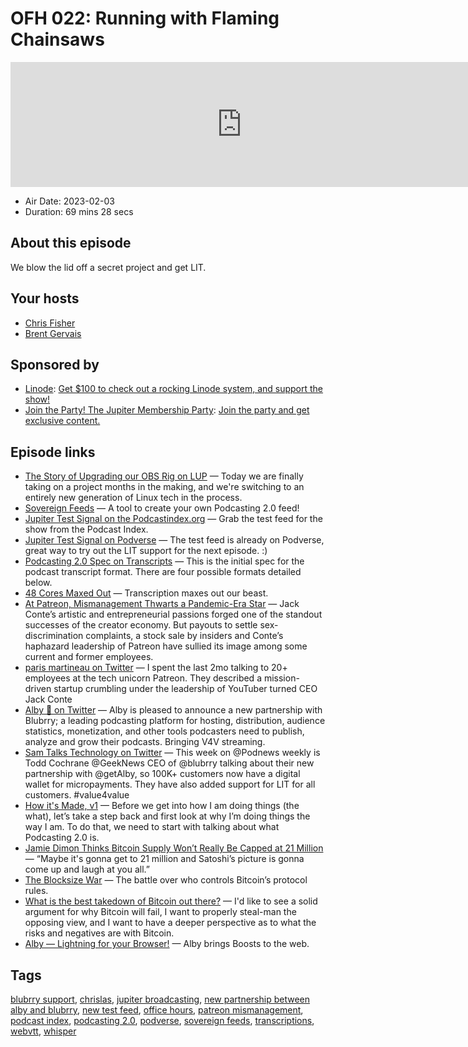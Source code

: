 # OFH 022: Running with Flaming Chainsaws

<iframe src="https://player.fireside.fm/v2/MkcqFyfv+SuJkgCmy?theme=dark" width="740" height="200" frameborder="0" scrolling="no"></iframe>

* Air Date: 2023-02-03
* Duration: 69 mins 28 secs

## About this episode

We blow the lid off a secret project and get LIT.

## Your hosts
* [Chris Fisher](https://www.officehours.hair/hosts/chrislas)
* [Brent Gervais](https://www.officehours.hair/hosts/brentgervais)

## Sponsored by

  * [Linode](https://linode.com/jupiter): [Get $100 to check out a rocking Linode system, and support the show!](https://linode.com/jupiter)
  * [Join the Party! The Jupiter Membership Party](https://www.jupiter.party/): [Join the party and get exclusive content. ](https://www.jupiter.party/)



## Episode links

  * [The Story of Upgrading our OBS Rig on LUP](https://www.jupiterbroadcasting.com/show/linux-unplugged/494/ "The Story of Upgrading our OBS Rig on LUP") — Today we are finally taking on a project months in the making, and we're switching to an entirely new generation of Linux tech in the process. 
  * [Sovereign Feeds](https://sovereignfeeds.com/ "Sovereign Feeds") — A tool to create your own Podcasting 2.0 feed!
  * [Jupiter Test Signal on the Podcastindex.org](https://podcastindex.org/podcast/5999784 "Jupiter Test Signal on the Podcastindex.org") — Grab the test feed for the show from the Podcast Index.
  * [Jupiter Test Signal on Podverse](https://podverse.fm/podcast/7wabyUleha "Jupiter Test Signal on Podverse") — The test feed is already on Podverse, great way to try out the LIT support for the next episode. :)
  * [Podcasting 2.0 Spec on Transcripts](https://github.com/Podcastindex-org/podcast-namespace/blob/main/transcripts/transcripts.md "Podcasting 2.0 Spec on Transcripts") — This is the initial spec for the podcast transcript format. There are four possible formats detailed below.
  * [48 Cores Maxed Out](https://imgur.com/a/v6bBGGY "48 Cores Maxed Out") — Transcription maxes out our beast.
  * [At Patreon, Mismanagement Thwarts a Pandemic-Era Star](https://www.theinformation.com/articles/at-patreon-mismanagement-thwarts-a-pandemic-era-star "At Patreon, Mismanagement Thwarts a Pandemic-Era Star") — Jack Conte’s artistic and entrepreneurial passions forged one of the standout successes of the creator economy. But payouts to settle sex-discrimination complaints, a stock sale by insiders and Conte’s haphazard leadership of Patreon have sullied its image among some current and former employees.
  * [paris martineau on Twitter](https://twitter.com/parismartineau/status/1617914123135881217?t=oX7iVg2MwS7hl4IH81ynow&s=09 "paris martineau on Twitter") — I spent the last 2mo talking to 20+ employees at the tech unicorn Patreon. They described a mission-driven startup crumbling under the leadership of YouTuber turned CEO Jack Conte
  * [Alby 🐝 on Twitter](https://twitter.com/getAlby/status/1620114966866178049 "Alby 🐝 on Twitter") — Alby is pleased to announce a new partnership with Blubrry; a leading podcasting platform for hosting, distribution, audience statistics, monetization, and other tools podcasters need to publish, analyze and grow their podcasts. Bringing V4V streaming.
  * [Sam Talks Technology on Twitter](https://twitter.com/SamTalksTech/status/1620202023194075137 "Sam Talks Technology on Twitter") — This week on @Podnews weekly is Todd Cochrane @GeekNews CEO of @blubrry talking about their new partnership with @getAlby, so 100K+ customers now have a digital wallet for micropayments. They have also added support for LIT for all customers. #value4value
  * [How it's Made, v1](https://www.volunteertechnologist.com/blog/how-its-made-v1/ "How it's Made, v1") — Before we get into how I am doing things (the what), let’s take a step back and first look at why I’m doing things the way I am. To do that, we need to start with talking about what Podcasting 2.0 is.
  * [Jamie Dimon Thinks Bitcoin Supply Won’t Really Be Capped at 21 Million](https://decrypt.co/119612/bitcoin-supply-21-million-jamie-dimon-jp-morgan "Jamie Dimon Thinks Bitcoin Supply Won’t Really Be Capped at 21 Million") — “Maybe it's gonna get to 21 million and Satoshi’s picture is gonna come up and laugh at you all.”
  * [The Blocksize War](https://www.amazon.com/Blocksize-War-controls-Bitcoins-protocol/dp/B08YQMC2WM "The Blocksize War") — The battle over who controls Bitcoin’s protocol rules.
  * [What is the best takedown of Bitcoin out there?](https://stacker.news/items/127537 "What is the best takedown of Bitcoin out there?") — I'd like to see a solid argument for why Bitcoin will fail, I want to properly steal-man the opposing view, and I want to have a deeper perspective as to what the risks and negatives are with Bitcoin.
  * [Alby — Lightning for your Browser!](https://getalby.com/ "Alby — Lightning for your Browser!") — Alby brings Boosts to the web.



## Tags

[blubrry support](https://www.officehours.hair/tags/blubrry%20support), [chrislas](https://www.officehours.hair/tags/chrislas), [jupiter broadcasting](https://www.officehours.hair/tags/jupiter%20broadcasting), [new partnership between alby and blubrry](https://www.officehours.hair/tags/new%20partnership%20between%20alby%20and%20blubrry), [new test feed](https://www.officehours.hair/tags/new%20test%20feed), [office hours](https://www.officehours.hair/tags/office%20hours), [patreon mismanagement](https://www.officehours.hair/tags/patreon%20mismanagement), [podcast index](https://www.officehours.hair/tags/podcast%20index), [podcasting 2.0](https://www.officehours.hair/tags/podcasting%202.0), [podverse](https://www.officehours.hair/tags/podverse), [sovereign feeds](https://www.officehours.hair/tags/sovereign%20feeds), [transcriptions](https://www.officehours.hair/tags/transcriptions), [webvtt](https://www.officehours.hair/tags/webvtt), [whisper](https://www.officehours.hair/tags/whisper)